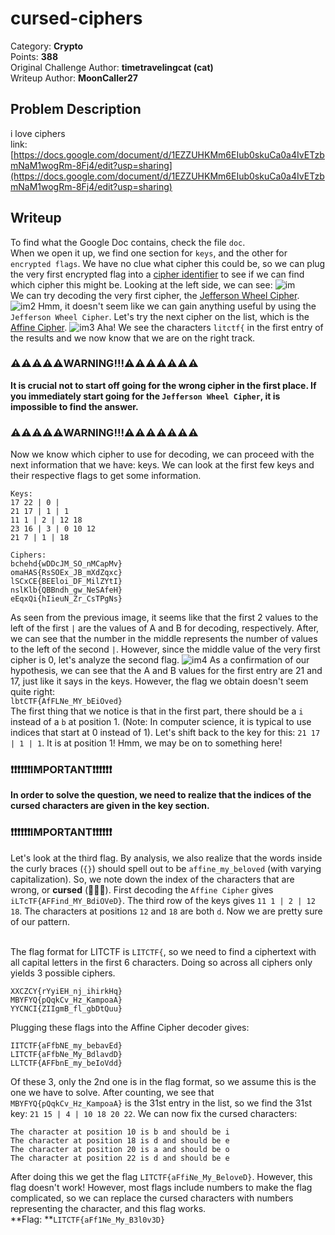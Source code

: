 # cursed-ciphers
Category: **Crypto**<br>
Points: **388**<br>
Original Challenge Author: **timetravelingcat (cat)**<br>
Writeup Author: **MoonCaller27**
## Problem Description
i love ciphers  
link: [https://docs.google.com/document/d/1EZZUHKMm6EIub0skuCa0a4IvETzbmNaM1wogRm-8Fj4/edit?usp=sharing](https://docs.google.com/document/d/1EZZUHKMm6EIub0skuCa0a4IvETzbmNaM1wogRm-8Fj4/edit?usp=sharing)
## Writeup
To find what the Google Doc contains, check the file `doc`. <br>
When we open it up, we find one section for `keys`, and the other for `encrypted flags`. We have no clue what cipher this could be, so we can plug the very first encrypted flag into a [cipher identifier](https://www.dcode.fr/cipher-identifier) to see if we can find which cipher this might be. Looking at the left side, we can see:
![im](https://i.ibb.co/vkD0Yb8/image.png)<br>
We can try decoding the very first cipher, the [Jefferson Wheel Cipher](https://www.dcode.fr/jefferson-wheel-cipher). 
![im2](https://i.ibb.co/P4rP7Z3/image.png)
Hmm, it doesn't seem like we can gain anything useful by using the `Jefferson Wheel Cipher`. Let's try the next cipher on the list, which is the [Affine Cipher](https://www.dcode.fr/affine-cipher). 
![im3](https://i.ibb.co/G01ST6D/image.png)
Aha! We see the characters `litctf{` in the first entry of the results and we now know that we are on the right track. <br>
### ⚠️⚠️⚠️⚠️⚠️WARNING!!!⚠️⚠️⚠️⚠️⚠️⚠️⚠️
**It is crucial not to start off going for the wrong cipher in the first place. If you immediately start going for the `Jefferson Wheel Cipher`, it is impossible to find the answer.**
### ⚠️⚠️⚠️⚠️⚠️WARNING!!!⚠️⚠️⚠️⚠️⚠️⚠️⚠️

Now we know which cipher to use for decoding, we can proceed with the next information that we have: keys. We can look at the first few keys and their respective flags to get some information.
```
Keys:
17 22 | 0 |
21 17 | 1 | 1
11 1 | 2 | 12 18
23 16 | 3 | 0 10 12
21 7 | 1 | 18
```
```
Ciphers:
bchehd{wDDcJM_SO_nMCapMv}
omaHAS{RsSOEx_JB_mXdZqxc}
lSCxCE{BEEloi_DF_MilZYtI}
nslKlb{QBBndh_gw_NeSAfeH}
eEqxQi{hIieuN_Zr_CsTPgNs}
```
As seen from the previous image, it seems like that the first 2 values to the left of the first `|` are the values of A and B for decoding, respectively. After, we can see that the number in the middle represents the number of values to the left of the second `|`. However, since the middle value of the very first cipher is 0, let's analyze the second flag.
![im4](https://i.ibb.co/HTM3mNv/image.png)
As a confirmation of our hypothesis, we can see that the A and B values for the first entry are 21 and 17, just like it says in the keys.      However, the flag we obtain doesn't seem quite right:
<br>`lbtCTF{AfFLNe_MY_bEiOved}`<br>
The first thing that we notice is that in the first part, there should be a `i` instead of a `b` at position 1.  (Note: In computer science, it is typical to use indices that start at 0 instead of 1). Let's shift back to the key for this: `21 17 | 1 | 1`. It is at position 1! Hmm, we may be on to something here!

### ❗❗❗❗❗❗IMPORTANT❗❗❗❗❗❗
**In order to solve the question, we need to realize that the indices of the cursed characters are given in the key section.**
### ❗❗❗❗❗❗IMPORTANT❗❗❗❗❗❗
Let's look at the third flag. By analysis, we also realize that the words inside the curly braces (`{}`) should spell out to be `affine_my_beloved` (with varying capitalization). So, we note down the index of the characters that are wrong, or **cursed** (🤔🤔🤔).  First decoding the `Affine Cipher` gives `iLTcTF{AFFind_MY_BdiOVeD}`.  The third row of the keys gives `11 1 | 2 | 12 18`.  The characters at positions `12` and `18` are both `d`. Now we are pretty sure of our pattern.<br><br>

The flag format for LITCTF is `LITCTF{`, so we need to find a ciphertext with all capital letters in the first 6 characters. Doing so  across all ciphers only yields 3 possible ciphers.
```
XXCZCY{rYyiEH_nj_ihirkHq}
MBYFYQ{pQqkCv_Hz_KampoaA}
YYCNCI{ZIIgmB_fl_gbDtQuu}
```
Plugging these flags into the Affine Cipher decoder gives:
```
IITCTF{aFfbNE_my_bebavEd}
LITCTF{aFfbNe_My_BdlavdD}
LLTCTF{AFFbnE_my_beIoVdd}
```
Of these 3, only the 2nd one is in the flag format, so we assume this is the one we have to solve. After counting, we see that `MBYFYQ{pQqkCv_Hz_KampoaA}` is the 31st entry in the list, so we find the 31st key: `21 15 | 4 | 10 18 20 22`. We can now fix the cursed characters:
```
The character at position 10 is b and should be i
The character at position 18 is d and should be e
The character at position 20 is a and should be o
The character at position 22 is d and should be e
```
After doing this we get the flag `LITCTF{aFfiNe_My_BeloveD}`. However, this flag doesn't work! However, most flags include numbers to make the flag complicated, so we can replace the cursed characters with numbers representing the character, and this flag works.
<br>**Flag: **`LITCTF{aFf1Ne_My_B3l0v3D}`
